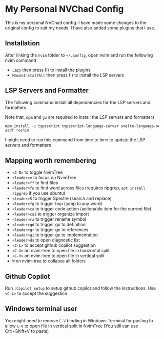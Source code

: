 # My Personal NVChad Config

This is my personal NVChad config. I have made some changes to the original config to suit my needs. I have also added some plugins that I use.

## Installation

After linking the `nvim` folder to `~/.config`, open nvim and run the following nvim command

- `Lazy` then press (I) to install the plugins
- `MasonInstallAll` then press (I) to install the LSP servers

## LSP Servers and Formatter

The following command install all dependencies for the LSP servers and formatters

Note that, `npm` and `go` are required to install the LSP servers and formatters

```bash
npm install -g typescript typescript-language-server svelte-language-server @fsouza/prettierd nodemon
asdf reshim
```

I might need to run this command from time to time to update the LSP servers and formatters

## Mapping worth remembering

- `<C-N>` to toggle NvimTree
- `<leader>e` to focus on NvimTree
- `<leader>ff` to find files
- `<leader>fw` to find word across files (requires ripgrep, `apt install ripgrep` if you use ubuntu)
- `<leader>S` to trigger Spectre (search and replace)
- `<leader>fg` to trigger hop (jump to any word)
- `<leader>ca` to trigger code action (actionable item for the current file)
- `<leader>cai` to trigger organize import
- `<leader>ra` to trigger rename symbol
- `<leader>gd` to trigger go to definition
- `<leader>gr` to trigger go to references
- `<leader>gi` to trigger go to implementation
- `<leader>ds` to open diagnostic list
- `<C-L>` to accept github copilot suggestion
- `<C-X>` on nvim-tree to open file in horizontal split
- `<C-V>` on nvim-tree to open file in vertical split
- `W` on nvim-tree to collapse all folders

## Github Copilot

Run `:Copilot setup` to setup github copilot and follow the instructions. Use `<C-L>` to accept the suggestion

## Windows terminal user

You might need to remove `C-V` binding in Windows Terminal for pasting to allow `C-V` to open file in vertical split in NvimTree (You still can use Ctrl+Shift+V to paste)
